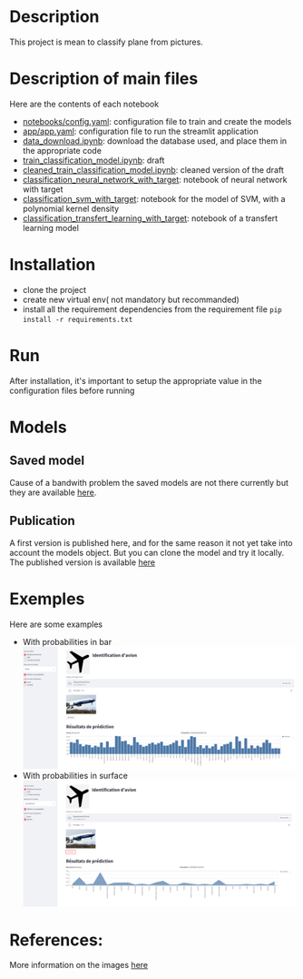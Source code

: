 # Description
This project is mean to classify plane from pictures.
 


# Description of main files
Here are the contents of each notebook
- [notebooks/config.yaml](notebooks/config.yaml): configuration file to train and create the models
- [app/app.yaml](app/app.yaml): configuration file to run the streamlit application
- [data_download.ipynb](./notebooks/data_download.ipynb): download the database used, and place them in the appropriate code 
- [train_classification_model.ipynb](notebooks/train_classification_model.ipynb): draft 
- [cleaned_train_classification_model.ipynb](notebooks/cleaned_train_classification_model.ipynb): cleaned version of the draft
- [classification_neural_network_with_target](notebooks/classification_neural_network_with_target.ipynb): notebook of neural network with target
- [classification_svm_with_target](notebooks/classification_svm_with_target.ipynb): notebook for the model of SVM, with a polynomial kernel density
- [classification_transfert_learning_with_target](notebooks/classification_transfert_learning_with_target.ipynb): notebook of a transfert learning model 

# Installation
- clone the project
- create new virtual env( not mandatory but recommanded)
- install all the requirement dependencies from the requirement file
    ```pip install -r requirements.txt```
# Run
After installation, it's important to setup the appropriate value in the configuration files before running

# Models 
## Saved model
Cause of a bandwith problem the saved models are not there currently but they are available [here](https://drive.google.com/drive/folders/1G7lrqa0cS42Rr722_QC-WErRDa6WL9R-?usp=sharing).

## Publication 
A first version is published here, and for the same reason it not yet take into account the models object. But you can clone the model and try it locally. 
The published version is available [here](https://share.streamlit.io/rich229/plane-classification/main/app/app.py)

# Exemples
Here are some examples
* With probabilities in bar
![With probabilities in bar](examples/ex1.png)
* With probabilities in surface
![With probabilities in surface](examples/ex2.png)

# References:
More information on the images [here ](https://www.robots.ox.ac.uk/~vgg/data/fgvc-aircraft/)

